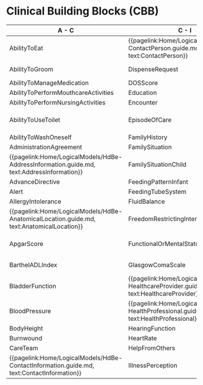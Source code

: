# Clinical Building Blocks (CBB)

| A - C | C - I | I - P | P - T |
|---|---|---|---|
|     AbilityToEat   <!--{{pagelink:Home/LogicalModels/draft/HdBe-AbilityToEat.guide.md,   text:AbilityToEat}}--> | {{pagelink:Home/LogicalModels/HdBe-ContactPerson.guide.md,   text:ContactPerson}} | {{pagelink:Home/LogicalModels/HdBe-LaboratoryTestResult.guide.md,   text:LaboratoryTestResult}} |        ParticipationInSociety   <!--{{pagelink:Home/LogicalModels/draft/HdBe-ParticipationInSociety.guide.md,   text:ParticipationInSociety}}--> |
|     AbilityToGroom   <!--{{pagelink:Home/LogicalModels/draft/HdBe-AbilityToGroom.guide.md,   text:AbilityToGroom}}--> |        DispenseRequest   <!--{{pagelink:Home/LogicalModels/draft/HdBe-DispenseRequest.guide.md,   text:DispenseRequest}}--> |        LanguageProficiency   <!--{{pagelink:Home/LogicalModels/draft/HdBe-LanguageProficiency.guide.md,   text:LanguageProficiency}}--> | {{pagelink:Home/LogicalModels/HdBe-Patient.guide.md, text:Patient}} |
|     AbilityToManageMedication   <!--{{pagelink:Home/LogicalModels/draft/HdBe-AbilityToManageMedication.guide.md,   text:AbilityToManageMedication}}--> |        DOSScore   <!--{{pagelink:Home/LogicalModels/draft/HdBe-DOSScore.guide.md,   text:DOSScore}}--> |        LegalSituation   <!--{{pagelink:Home/LogicalModels/draft/HdBe-LegalSituation.guide.md,   text:LegalSituation}}--> |        Pregnancy   <!--{{pagelink:Home/LogicalModels/draft/HdBe-Pregnancy.guide.md,   text:Pregnancy}}-->    |
|     AbilityToPerformMouthcareActivities   <!--{{pagelink:Home/LogicalModels/draft/HdBe-AbilityToPerformMouthcareActivities.guide.md,   text:AbilityToPerformMouthcareActivities}}--> |        Education   <!--{{pagelink:Home/LogicalModels/draft/HdBe-Education.guide.md,   text:Education}}--> |        LifeStance   <!--{{pagelink:Home/LogicalModels/draft/HdBe-LifeStance.guide.md,   text:LifeStance}}--> |        PressureUlcer   <!--{{pagelink:Home/LogicalModels/draft/HdBe-PressureUlcer.guide.md,   text:PressureUlcer}}-->    |
|     AbilityToPerformNursingActivities   <!--{{pagelink:Home/LogicalModels/draft/HdBe-AbilityToPerformNursingActivities.guide.md,   text:AbilityToPerformNursingActivities}}--> |        Encounter   <!--{{pagelink:Home/LogicalModels/draft/HdBe-Encounter.guide.md,   text:Encounter}}--> |        LivingSituation   <!--{{pagelink:Home/LogicalModels/draft/HdBe-LivingSituation.guide.md,   text:LivingSituation}}--> |        Problem <!--{{pagelink:Home/LogicalModels/draft/HdBe-Problem.guide.md,   text:Problem}}-->    |
|     AbilityToUseToilet   <!--{{pagelink:Home/LogicalModels/draft/HdBe-AbilityToUseToilet.guide.md,   text:AbilityToUseToilet}}--> |        EpisodeOfCare   <!--{{pagelink:Home/LogicalModels/draft/HdBe-EpisodeOfCare.guide.md,   text:EpisodeOfCare}}--> | {{pagelink:Home/LogicalModels/HdBe-MaritalStatus.guide.md,   text:MaritalStatus}} |        Procedure   <!--{{pagelink:Home/LogicalModels/draft/HdBe-Procedure.guide.md,   text:Procedure}}-->    |
|     AbilityToWashOneself   <!--{{pagelink:Home/LogicalModels/draft/HdBe-AbilityToWashOneself.guide.md,   text:AbilityToWashOneself}}--> |        FamilyHistory   <!--{{pagelink:Home/LogicalModels/draft/HdBe-FamilyHistory.guide.md,   text:FamilyHistory}}--> |        MedicalDevice   <!--{{pagelink:Home/LogicalModels/draft/HdBe-MedicalDevice.guide.md,   text:MedicalDevice}}--> |        PulseRate   <!--{{pagelink:Home/LogicalModels/draft/HdBe-PulseRate.guide.md,   text:PulseRate}}-->    |
|     AdministrationAgreement   <!--{{pagelink:Home/LogicalModels/draft/HdBe-AdministrationAgreement.guide.md,   text:AdministrationAgreement}}--> |        FamilySituation   <!--{{pagelink:Home/LogicalModels/draft/HdBe-FamilySituation.guide.md,   text:FamilySituation}}--> |        MedicationAdministration2   <!--{{pagelink:Home/LogicalModels/draft/HdBe-MedicationAdministration2.guide.md,   text:MedicationAdministration2}}--> |        Range <!--{{pagelink:Home/LogicalModels/draft/HdBe-Range.guide.md,   text:Range}}-->    |
| {{pagelink:Home/LogicalModels/HdBe-AddressInformation.guide.md,   text:AddressInformation}}  |        FamilySituationChild   <!--{{pagelink:Home/LogicalModels/draft/HdBe-FamilySituationChild.guide.md,   text:FamilySituationChild}}--> |        MedicationAgreement   <!--{{pagelink:Home/LogicalModels/draft/HdBe-MedicationAgreement.guide.md,   text:MedicationAgreement}}--> |        Refraction   <!--{{pagelink:Home/LogicalModels/draft/HdBe-Refraction.guide.md,   text:Refraction}}-->    |
|     AdvanceDirective   <!--{{pagelink:Home/LogicalModels/draft/HdBe-AdvanceDirective.guide.md,   text:AdvanceDirective}}--> |        FeedingPatternInfant   <!--{{pagelink:Home/LogicalModels/draft/HdBe-FeedingPatternInfant.guide.md,   text:FeedingPatternInfant}}--> |        MedicationContraIndication   <!--{{pagelink:Home/LogicalModels/draft/HdBe-MedicationContraIndication.guide.md,   text:MedicationContraIndication}}--> |        Respiration   <!--{{pagelink:Home/LogicalModels/draft/HdBe-Respiration.guide.md,   text:Respiration}}-->    |
|     Alert   <!--{{pagelink:Home/LogicalModels/draft/HdBe-Alert.guide.md,   text:Alert}}--> |        FeedingTubeSystem   <!--{{pagelink:Home/LogicalModels/draft/HdBe-FeedingTubeSystem.guide.md,   text:FeedingTubeSystem}}--> |        MedicationDispense   <!--{{pagelink:Home/LogicalModels/draft/HdBe-MedicationDispense.guide.md,   text:MedicationDispense}}--> |        SkinDisorder   <!--{{pagelink:Home/LogicalModels/draft/HdBe-SkinDisorder.guide.md,   text:SkinDisorder}}-->    |
|     AllergyIntolerance   <!--{{pagelink:Home/LogicalModels/draft/HdBe-AllergyIntolerance.guide.md,   text:AllergyIntolerance}}--> |        FluidBalance   <!--{{pagelink:Home/LogicalModels/draft/HdBe-FluidBalance.guide.md,   text:FluidBalance}}--> |        MedicationUse2   <!--{{pagelink:Home/LogicalModels/draft/HdBe-MedicationUse2.guide.md,   text:MedicationUse2}}--> |        SNAQScore   <!--{{pagelink:Home/LogicalModels/draft/HdBe-SNAQScore.guide.md,   text:SNAQScore}}-->    |
| {{pagelink:Home/LogicalModels/HdBe-AnatomicalLocation.guide.md,   text:AnatomicalLocation}} |        FreedomRestrictingIntervention   <!--{{pagelink:Home/LogicalModels/draft/HdBe-FreedomRestrictingIntervention.guide.md,   text:FreedomRestrictingIntervention}}--> |        Mobility   <!--{{pagelink:Home/LogicalModels/draft/HdBe-Mobility.guide.md,   text:Mobility}}--> |        SOAPReport   <!--{{pagelink:Home/LogicalModels/draft/HdBe-SOAPReport.guide.md,   text:SOAPReport}}-->    |
|     ApgarScore   <!--{{pagelink:Home/LogicalModels/draft/HdBe-ApgarScore.guide.md,   text:ApgarScore}}--> |        FunctionalOrMentalStatus   <!--{{pagelink:Home/LogicalModels/draft/HdBe-FunctionalOrMentalStatus.guide.md,   text:FunctionalOrMentalStatus}}--> | {{pagelink:Home/LogicalModels/HdBe-NameInformation.guide.md,   text:NameInformation}} |        Stoma <!--{{pagelink:Home/LogicalModels/draft/HdBe-Stoma.guide.md,   text:Stoma}}-->    |
|     BarthelADLIndex   <!--{{pagelink:Home/LogicalModels/draft/HdBe-BarthelADLIndex.guide.md,   text:BarthelADLIndex}}--> |        GlasgowComaScale   <!--{{pagelink:Home/LogicalModels/draft/HdBe-GlasgowComaScale.guide.md,   text:GlasgowComaScale}}--> | {{pagelink:Home/LogicalModels/HdBe-Nationality.guide.md,   text:Nationality}} |        TextResult   <!--{{pagelink:Home/LogicalModels/draft/HdBe-TextResult.guide.md,   text:TextResult}}-->    |
|     BladderFunction   <!--{{pagelink:Home/LogicalModels/draft/HdBe-BladderFunction.guide.md,   text:BladderFunction}}--> | {{pagelink:Home/LogicalModels/HdBe-HealthcareProvider.guide.md,   text:HealthcareProvider}} |        NursingIntervention   <!--{{pagelink:Home/LogicalModels/draft/HdBe-NursingIntervention.guide.md,   text:NursingIntervention}}--> |        TimeInterval   <!--{{pagelink:Home/LogicalModels/draft/HdBe-TimeInterval.guide.md,   text:TimeInterval}}-->    |
|     BloodPressure   <!--{{pagelink:Home/LogicalModels/draft/HdBe-BloodPressure.guide.md,   text:BloodPressure}}--> | {{pagelink:Home/LogicalModels/HdBe-HealthProfessional.guide.md,   text:HealthProfessional}} |        NutritionAdvice   <!--{{pagelink:Home/LogicalModels/draft/HdBe-NutritionAdvice.guide.md,   text:NutritionAdvice}}--> |        TNMTumorClassification   <!--{{pagelink:Home/LogicalModels/draft/HdBe-TNMTumorClassification.guide.md,   text:TNMTumorClassification}}-->    |
|     BodyHeight   <!--{{pagelink:Home/LogicalModels/draft/HdBe-BodyHeight.guide.md,   text:BodyHeight}}--> |        HearingFunction   <!--{{pagelink:Home/LogicalModels/draft/HdBe-HearingFunction.guide.md,   text:HearingFunction}}--> |        O2Saturation   <!--{{pagelink:Home/LogicalModels/draft/HdBe-O2Saturation.guide.md,   text:O2Saturation}}--> |        TobaccoUse   <!--{{pagelink:Home/LogicalModels/draft/HdBe-TobaccoUse.guide.md,   text:TobaccoUse}}-->    |
|     Burnwound   <!--{{pagelink:Home/LogicalModels/draft/HdBe-Burnwound.guide.md,   text:Burnwound}}--> |        HeartRate   <!--{{pagelink:Home/LogicalModels/draft/HdBe-HeartRate.guide.md,   text:HeartRate}}--> |        OutcomeOfCare   <!--{{pagelink:Home/LogicalModels/draft/HdBe-OutcomeOfCare.guide.md,   text:OutcomeOfCare}}--> |        TreatmentDirective2   <!--{{pagelink:Home/LogicalModels/draft/HdBe-TreatmentDirective2.guide.md,   text:TreatmentDirective2}}-->    |
|     CareTeam   <!--{{pagelink:Home/LogicalModels/draft/HdBe-CareTeam.guide.md,   text:CareTeam}}--> |        HelpFromOthers   <!--{{pagelink:Home/LogicalModels/draft/HdBe-HelpFromOthers.guide.md,   text:HelpFromOthers}}--> |        PainCharacteristics   <!--{{pagelink:Home/LogicalModels/draft/HdBe-PainCharacteristics.guide.md,   text:PainCharacteristics}}--> |        TreatmentObjective   <!--{{pagelink:Home/LogicalModels/draft/HdBe-TreatmentObjective.guide.md,   text:TreatmentObjective}}-->    |
| {{pagelink:Home/LogicalModels/HdBe-ContactInformation.guide.md,   text:ContactInformation}} |        IllnessPerception   <!--{{pagelink:Home/LogicalModels/draft/HdBe-IllnessPerception.guide.md,   text:IllnessPerception}}--> |        PainScore   <!--{{pagelink:Home/LogicalModels/draft/HdBe-PainScore.guide.md,   text:PainScore}}--> |  |